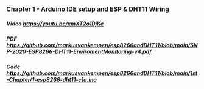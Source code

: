 ### Chapter 1 - Arduino IDE setup and ESP & DHT11 Wiring
##### Video https://youtu.be/xmXT2o1DjKc
##### PDF https://github.com/markusvankempen/esp8266andDHT11/blob/main/SNP-2020-ESP8266-DHT11-EnviromentMonitoring-v4.pdf
##### Code https://github.com/markusvankempen/esp8266andDHT11/blob/main/1st-Chapter/1-esp8266-dht11-c1a.ino


